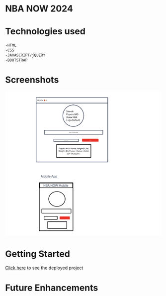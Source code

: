 # NBA NOW 2024

# Technologies used 
    -HTML
    -CSS
    -JAVASCRIPT/jQUERY
    -BOOTSTRAP

# Screenshots
![screenshot 1](./screenshot.png)

# Getting Started
[Click here](#) to see the deployed project

# Future Enhancements 